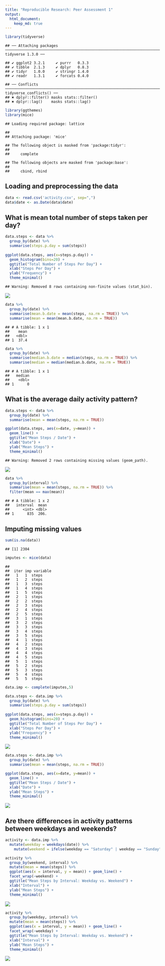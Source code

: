 ```yaml
---
title: "Reproducible Research: Peer Assessment 1"
output: 
  html_document:
    keep_md: true
---
```



```r
library(tidyverse)
```

```
## ── Attaching packages ──────────────────────────────────────────────────────────────────────────────────────────────────────────────────────────────────────────────────── tidyverse 1.3.0 ──
```

```
## ✔ ggplot2 3.2.1     ✔ purrr   0.3.3
## ✔ tibble  2.1.3     ✔ dplyr   0.8.3
## ✔ tidyr   1.0.0     ✔ stringr 1.4.0
## ✔ readr   1.3.1     ✔ forcats 0.4.0
```

```
## ── Conflicts ─────────────────────────────────────────────────────────────────────────────────────────────────────────────────────────────────────────────────────── tidyverse_conflicts() ──
## ✖ dplyr::filter() masks stats::filter()
## ✖ dplyr::lag()    masks stats::lag()
```

```r
library(ggthemes)
library(mice)
```

```
## Loading required package: lattice
```

```
## 
## Attaching package: 'mice'
```

```
## The following object is masked from 'package:tidyr':
## 
##     complete
```

```
## The following objects are masked from 'package:base':
## 
##     cbind, rbind
```

## Loading and preprocessing the data

```r
data <- read.csv('activity.csv', sep=",")
data$date <- as.Date(data$date)
```


## What is mean total number of steps taken per day?

```r
data.steps <- data %>%
  group_by(date) %>%
  summarise(steps.p.day = sum(steps))
  
ggplot(data.steps, aes(x=steps.p.day)) +
  geom_histogram(bins=20) +
  ggtitle("Total Number of Steps Per Day") + 
  xlab("Steps Per Day") + 
  ylab("Frequency") +
  theme_minimal()
```

```
## Warning: Removed 8 rows containing non-finite values (stat_bin).
```

![](PA1_template_files/figure-html/unnamed-chunk-3-1.png)<!-- -->


```r
data %>%
  group_by(date) %>%
  summarise(mean.b.date = mean(steps, na.rm = TRUE)) %>%
  summarise(mean = mean(mean.b.date, na.rm = TRUE))
```

```
## # A tibble: 1 x 1
##    mean
##   <dbl>
## 1  37.4
```


```r
data %>%
  group_by(date) %>%
  summarise(median.b.date = median(steps, na.rm = TRUE)) %>%
  summarise(median = median(median.b.date, na.rm = TRUE))
```

```
## # A tibble: 1 x 1
##   median
##    <dbl>
## 1      0
```

## What is the average daily activity pattern?

```r
data.steps <- data %>%
  group_by(date) %>%
  summarise(mean = mean(steps, na.rm = TRUE))

ggplot(data.steps, aes(x=date, y=mean)) +
  geom_line() +
  ggtitle("Mean Steps / Date") + 
  xlab("Date") + 
  ylab("Mean Steps") +
  theme_minimal()
```

```
## Warning: Removed 2 rows containing missing values (geom_path).
```

![](PA1_template_files/figure-html/unnamed-chunk-6-1.png)<!-- -->


```r
data %>%
  group_by(interval) %>%
  summarise(mean = mean(steps, na.rm = TRUE)) %>%
  filter(mean == max(mean))
```

```
## # A tibble: 1 x 2
##   interval  mean
##      <int> <dbl>
## 1      835  206.
```


## Imputing missing values

```r
sum(is.na(data))
```

```
## [1] 2304
```


```r
imputes <- mice(data)
```

```
## 
##  iter imp variable
##   1   1  steps
##   1   2  steps
##   1   3  steps
##   1   4  steps
##   1   5  steps
##   2   1  steps
##   2   2  steps
##   2   3  steps
##   2   4  steps
##   2   5  steps
##   3   1  steps
##   3   2  steps
##   3   3  steps
##   3   4  steps
##   3   5  steps
##   4   1  steps
##   4   2  steps
##   4   3  steps
##   4   4  steps
##   4   5  steps
##   5   1  steps
##   5   2  steps
##   5   3  steps
##   5   4  steps
##   5   5  steps
```

```r
data.imp <- complete(imputes,5)
```


```r
data.steps <- data.imp %>%
  group_by(date) %>%
  summarise(steps.p.day = sum(steps))
  
ggplot(data.steps, aes(x=steps.p.day)) +
  geom_histogram(bins=20) +
  ggtitle("Total Number of Steps Per Day") + 
  xlab("Steps Per Day") + 
  ylab("Frequency") +
  theme_minimal()
```

![](PA1_template_files/figure-html/unnamed-chunk-10-1.png)<!-- -->


```r
data.steps <- data.imp %>%
  group_by(date) %>%
  summarise(mean = mean(steps, na.rm = TRUE))

ggplot(data.steps, aes(x=date, y=mean)) +
  geom_line() +
  ggtitle("Mean Steps / Date") + 
  xlab("Date") + 
  ylab("Mean Steps") +
  theme_minimal()
```

![](PA1_template_files/figure-html/unnamed-chunk-11-1.png)<!-- -->

## Are there differences in activity patterns between weekdays and weekends?

```r
activity <- data.imp %>% 
  mutate(weekday = weekdays(date)) %>%
    mutate(weekend = ifelse(weekday == "Saturday" | weekday == "Sunday", "Weekend", "Weekday"))
```


```r
activity %>% 
  group_by(weekend, interval) %>% 
  mutate(mean = mean(steps)) %>%
  ggplot(aes(x = interval, y = mean)) + geom_line() +
  facet_wrap(~weekend) +
  ggtitle("Mean Steps by Interval: Weekday vs. Weekend") + 
  xlab("Interval") + 
  ylab("Mean Steps") +
  theme_minimal()
```

![](PA1_template_files/figure-html/unnamed-chunk-13-1.png)<!-- -->

```r
activity %>% 
  group_by(weekday, interval) %>% 
  mutate(mean = mean(steps)) %>%
  ggplot(aes(x = interval, y = mean)) + geom_line() +
  facet_wrap(~weekday) +
  ggtitle("Mean Steps by Interval: Weekday vs. Weekend") + 
  xlab("Interval") + 
  ylab("Mean Steps") +
  theme_minimal()
```

![](PA1_template_files/figure-html/unnamed-chunk-13-2.png)<!-- -->









